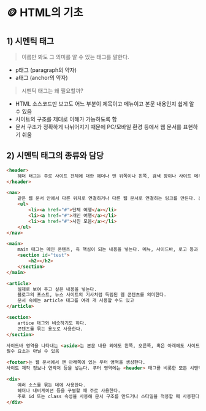 # 🪙 HTML의 기초
## 1) 시멘틱 태그
> 이름만 봐도 그 의미를 알 수 있는 태그를 말한다.
- p태그 (paragraph의 약자)
- a태그 (anchor의 약자)
> 시멘틱 태그는 왜 필요할까?
- HTML 소스코드만 보고도 어느 부분이 제목이고 메뉴이고 본문 내용인지 쉽게 알 수 있음
- 사이트의 구조를 제대로 이해가 가능하도록 함
- 문서 구조가 정확하게 나뉘어지기 때문에 PC/모바일 환경 등에서 웹 문서를 표현하기 쉬움
## 2) 시멘틱 태그의 종류와 담당
~~~ HTML
<header>
    헤더 태그는 주로 사이트 전체에 대한 헤더나 맨 위쪽이나 왼쪽, 검색 창이나 사이트 메뉴를 삽입
</header>
~~~

~~~ HTML
<nav>
    같은 웹 문서 안에서 다른 위치로 연결하거나 다른 웹 문서로 연결하는 링크를 만든다. 흔히 내비게이션을 만들 때 사용함
    <ul>
        <li><a href="#">단체 여행</a></li>
        <li><a href="#">개인 여행</a></li>
        <li><a href="#">사진 모음</a></li>
    </ul>
</nav>
~~~

~~~ HTML
<main>
    main 태그는 메인 콘텐츠, 즉 핵심이 되는 내용을 넣는다. 메뉴, 사이드바, 로고 등과 같은 페이지마다 똑같이 들어가는 정보보다는 웹 문서마다 다르게 보여 주는 내용으로 구성하며, 웹 문서마다 단 한 번만 사용
    <section id="test">
        <h2></h2>
    </section>
</main>
~~~

~~~ HTML
<article>
    실제로 보여 주고 싶은 내용을 넣는다.
    블로그의 포스트, 뉴스 사이트의 기사처럼 독립된 웹 콘텐츠를 의미한다.
    문서 속에는 article 태그를 여러 개 사용할 수도 있고 
</article>
~~~

~~~ HTML
<section>
    artice 태그와 비슷하기도 하다.
    콘텐츠를 묶는 용도로 사용한다.
</section>
~~~

~~~ HTML
사이드바 영역을 나타내는 <aside>는 본문 내용 외에도 왼쪽, 오른쪽, 혹은 아래에도 사이드바를 만든다.
필수 요소는 아닐 수 있음
~~~

~~~ HTML
<footer>는 웹 문서에서 맨 아래쪽에 있는 푸터 영역을 생성한다.
사이트 제작 정보나 연락처 등을 넣는다. 푸터 영역에는 <header> 태그를 비롯한 모든 시맨틱 태그 사용 가능
~~~

~~~ HTML
<div>
    여러 소스를 묶는 데에 사용한다.
    헤더나 내비게이션 등을 구별할 때 주로 사용한다.
    주로 id 또는 class 속성을 사용해 문서 구조를 만드거나 스타일을 적용할 때 사용한다.
</div>
~~~